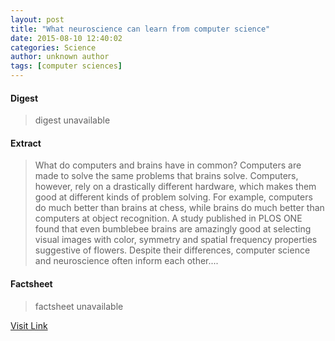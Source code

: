 ```yaml
---
layout: post
title: "What neuroscience can learn from computer science"
date: 2015-08-10 12:40:02
categories: Science
author: unknown author
tags: [computer sciences]
---
```



#### Digest
>digest unavailable

#### Extract
>What do computers and brains have in common? Computers are made to solve the same problems that brains solve. Computers, however, rely on a drastically different hardware, which makes them good at different kinds of problem solving. For example, computers do much better than brains at chess, while brains do much better than computers at object recognition. A study published in PLOS ONE found that even bumblebee brains are amazingly good at selecting visual images with color, symmetry and spatial frequency properties suggestive of flowers. Despite their differences, computer science and neuroscience often inform each other....

#### Factsheet
>factsheet unavailable

[Visit Link](http://phys.org/news/2015-08-neuroscience-science.html)



